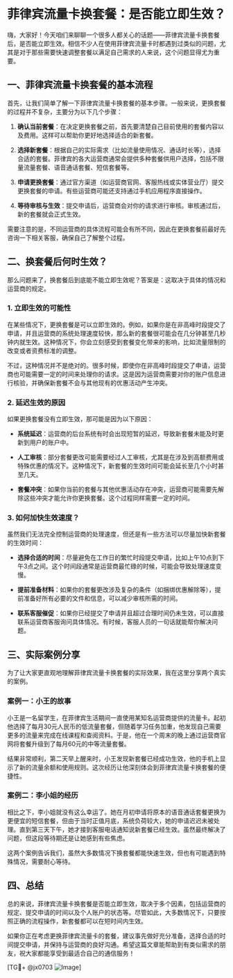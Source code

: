# 菲律宾流量卡换套餐：是否能立即生效？

嗨，大家好！今天咱们来聊聊一个很多人都关心的话题——菲律宾流量卡换套餐后，是否能立即生效。相信不少人在使用菲律宾流量卡时都遇到过类似的问题，尤其是对于那些需要快速调整套餐以满足自己需求的人来说，这个问题显得尤为重要。

## 一、菲律宾流量卡换套餐的基本流程

首先，让我们简单了解一下菲律宾流量卡换套餐的基本步骤。一般来说，更换套餐的过程并不复杂，主要分为以下几个步骤：

1. **确认当前套餐**：在决定更换套餐之前，首先要清楚自己目前使用的套餐内容以及费用。这样可以帮助你更好地选择适合的新套餐。
   
2. **选择新套餐**：根据自己的实际需求（比如流量使用情况、通话时长等），选择合适的套餐。菲律宾的各大运营商通常会提供多种套餐供用户选择，包括不限量流量套餐、语音通话套餐、短信套餐等。

3. **申请更换套餐**：通过官方渠道（如运营商官网、客服热线或实体营业厅）提交更换套餐的申请。有些运营商可能还支持通过手机应用程序直接操作。

4. **等待审核与生效**：提交申请后，运营商会对你的请求进行审核。审核通过后，新的套餐就会正式生效。

需要注意的是，不同运营商的具体流程可能会有所不同，因此在更换套餐前最好先咨询一下相关客服，确保自己了解整个过程。

## 二、换套餐后何时生效？

那么问题来了，换套餐后到底能不能立即生效呢？答案是：这取决于具体的情况和运营商的规定。

### 1. 立即生效的可能性

在某些情况下，更换套餐是可以立即生效的。例如，如果你是在非高峰时段提交了申请，并且运营商的系统处理速度较快，那么新的套餐很可能会在几分钟甚至几秒钟内就生效。这种情况下，你会立刻感受到套餐变化带来的影响，比如流量限制的改变或者资费标准的调整。

不过，这种情况并不是绝对的。很多时候，即使你在非高峰时段提交了申请，运营商也可能需要一定的时间来处理你的请求。这是因为运营商需要对你的账户信息进行核验，并确保新套餐不会与其他现有的优惠活动产生冲突。

### 2. 延迟生效的原因

如果更换套餐没有立即生效，那可能是因为以下原因：

- **系统延迟**：运营商的后台系统有时会出现短暂的延迟，导致新套餐未能及时更新到用户的账户中。
  
- **人工审核**：部分套餐更改可能需要经过人工审核，尤其是在涉及到高额费用或特殊优惠的情况下。这种情况下，新套餐的生效时间可能会延长至几个小时甚至几天。

- **套餐冲突**：如果你当前的套餐与其他优惠活动存在冲突，运营商可能需要先解除这些冲突才能允许你更换套餐。这个过程同样需要一定的时间。

### 3. 如何加快生效速度？

虽然我们无法完全控制运营商的处理速度，但还是有一些方法可以尽量加快新套餐的生效时间：

- **选择合适的时间**：尽量避免在工作日的繁忙时段提交申请，比如上午10点到下午3点之间。这个时间段通常是运营商最忙碌的时候，可能会导致处理速度变慢。

- **提前准备材料**：如果你的套餐更改涉及复杂的条件（如捆绑优惠解除等），提前准备好所有必要的文件和信息，可以减少审核所需的时间。

- **联系客服催促**：如果你已经提交了申请并且超过合理时间仍未生效，可以直接联系运营商客服询问具体情况。有时候，客服人员的一句话就能帮你解决问题。

## 三、实际案例分享

为了让大家更直观地理解菲律宾流量卡换套餐的实际效果，我在这里分享两个真实的案例。

### 案例一：小王的故事

小王是一名留学生，在菲律宾生活期间一直使用某知名运营商提供的流量卡。起初他选择了每月30元人民币的低流量套餐，但随着学习任务加重，他发现自己需要更多的流量来完成在线课程和查阅资料。于是，他在一个周末的晚上通过运营商官网将套餐升级到了每月60元的中等流量套餐。

结果非常顺利，第二天早上醒来时，小王发现新套餐已经成功生效，他的手机上显示了新的流量余额和使用规则。这次经历让他深刻体会到菲律宾流量卡换套餐的便捷性。

### 案例二：李小姐的经历

相比之下，李小姐就没有这么幸运了。她在月初申请将原本的语音通话套餐更换为更便宜的短信套餐，但由于当时正值月底，系统负荷较大，她的申请迟迟未被处理。直到第三天下午，她才接到客服电话通知说新套餐已经生效。虽然最终解决了问题，但这段等待期还是让她感到有些焦虑。

这两个案例告诉我们，虽然大多数情况下换套餐都能快速生效，但也有可能遇到特殊情况，需要耐心等待。

## 四、总结

总的来说，菲律宾流量卡换套餐是否能立即生效，取决于多个因素，包括运营商的规定、提交申请的时间以及个人账户的状态等。尽管如此，大多数情况下，只要按照正确的流程操作，新套餐都可以在短时间内生效。

如果你正在考虑更换菲律宾流量卡的套餐，建议事先做好充分准备，选择合适的时间提交申请，并保持与运营商的良好沟通。希望这篇文章能帮助到有类似需求的朋友，祝大家都能享受到最适合自己的通信服务！

[TG💪+ @jx0703 ![Image](https://github.com/user-attachments/assets/dbca1d08-cadb-493c-b0ec-ad6f7a83f270)]